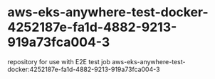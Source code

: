 # aws-eks-anywhere-test-docker-4252187e-fa1d-4882-9213-919a73fca004-3
repository for use with E2E test job aws-eks-anywhere-test-docker:4252187e-fa1d-4882-9213-919a73fca004-3
